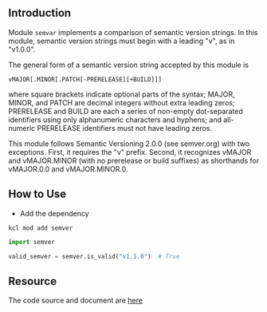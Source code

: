 ## Introduction

Module `semvar` implements a comparison of semantic version strings.
In this module, semantic version strings must begin with a leading "v",
as in "v1.0.0".

The general form of a semantic version string accepted by this module is

	vMAJOR[.MINOR[.PATCH[-PRERELEASE][+BUILD]]]

where square brackets indicate optional parts of the syntax;
MAJOR, MINOR, and PATCH are decimal integers without extra leading zeros;
PRERELEASE and BUILD are each a series of non-empty dot-separated identifiers
using only alphanumeric characters and hyphens; and
all-numeric PRERELEASE identifiers must not have leading zeros.

This module follows Semantic Versioning 2.0.0 (see semver.org)
with two exceptions. First, it requires the "v" prefix. Second, it recognizes
vMAJOR and vMAJOR.MINOR (with no prerelease or build suffixes)
as shorthands for vMAJOR.0.0 and vMAJOR.MINOR.0.

## How to Use

+ Add the dependency

```shell
kcl mod add semver
```

```python
import semver

valid_semver = semver.is_valid("v1.1.0")  # True
```

## Resource

The code source and document are [here](https://github.com/kcl-lang/artifacthub/tree/main/semvar)
